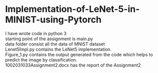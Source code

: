 # Implementation-of-LeNet-5-in-MINIST-using-Pytorch


I have wrote code in python 3<br>
starting point of the assignment is main.py<br>
data folder consist all the data of MNIST dataset<br>
Lenet5Impl.py contains the LeNet5 implementation.<br>
Figure_1.py contains the output generated from the code which helps to predict the image by classification.<br>
1002031033Assignment2.docx has the report of the Assignment2<br>
